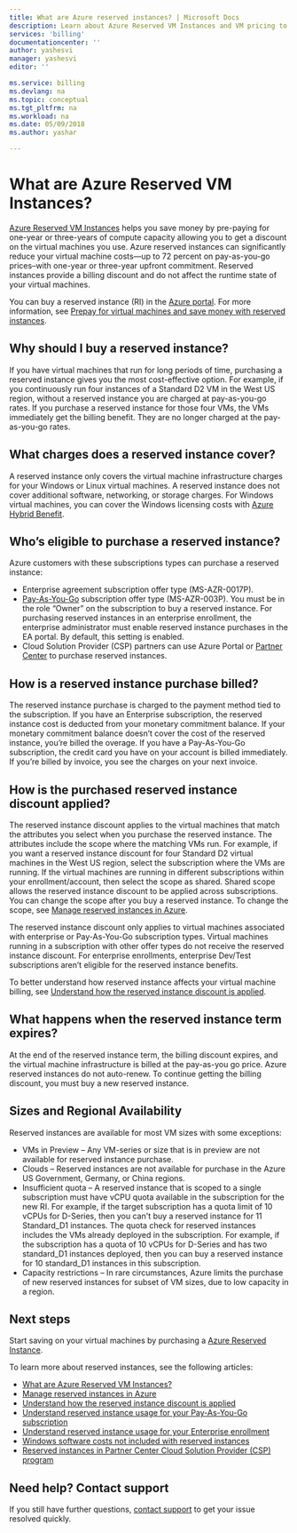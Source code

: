 ```yaml
---
title: What are Azure reserved instances? | Microsoft Docs
description: Learn about Azure Reserved VM Instances and VM pricing to save on your virtual machines costs and get the best effective price.
services: 'billing'
documentationcenter: ''
author: yashesvi
manager: yashesvi
editor: ''

ms.service: billing
ms.devlang: na
ms.topic: conceptual
ms.tgt_pltfrm: na
ms.workload: na
ms.date: 05/09/2018
ms.author: yashar

---
```

# What are Azure Reserved VM Instances?
[Azure Reserved VM Instances](https://azure.microsoft.com/pricing/reserved-vm-instances) helps you save money by pre-paying for one-year or three-years of compute capacity allowing you to get a discount on the virtual machines you use. Azure reserved instances can significantly reduce your virtual machine costs—up to 72 percent on pay-as-you-go prices–with one-year or three-year upfront commitment. Reserved instances provide a billing discount and do not affect the runtime state of your virtual machines.

You can buy a reserved instance (RI) in the [Azure portal](https://aka.ms/reservations). For more information, see [Prepay for virtual machines and save money with reserved instances](https://go.microsoft.com/fwlink/?linkid=861721).

## Why should I buy a reserved instance?
If you have virtual machines that run for long periods of time, purchasing a reserved instance gives you the most cost-effective option. For example, if you continuously run four instances of a Standard D2 VM in the West US region, without a reserved instance you are charged at pay-as-you-go rates. If you purchase a reserved instance for those four VMs, the VMs immediately get the billing benefit. They are no longer charged at the pay-as-you-go rates. 

## What charges does a reserved instance cover?
A reserved instance only covers the virtual machine infrastructure charges for your Windows or Linux virtual machines. A reserved instance does not cover additional software, networking, or storage charges. For Windows virtual machines, you can cover the Windows licensing costs with [Azure Hybrid Benefit](https://azure.microsoft.com/pricing/hybrid-benefit/).

## Who’s eligible to purchase a reserved instance?
Azure customers with these subscriptions types can purchase a reserved instance:
-	Enterprise agreement subscription offer type (MS-AZR-0017P).
-	[Pay-As-You-Go](https://azure.microsoft.com/offers/ms-azr-0003p/) subscription offer type (MS-AZR-003P). You must be in the role “Owner” on the subscription to buy a reserved instance. For purchasing reserved instances in an enterprise enrollment, the enterprise administrator must enable reserved instance purchases in the EA portal. By default, this setting is enabled.
-	Cloud Solution Provider (CSP) partners can use Azure Portal or [Partner Center](https://docs.microsoft.com/partner-center/azure-reservations) to purchase reserved instances.

## How is a reserved instance purchase billed?
The reserved instance purchase is charged to the payment method tied to the subscription. 
If you have an Enterprise subscription, the reserved instance cost is deducted from your monetary commitment balance. If your monetary commitment balance doesn’t cover the cost of the reserved instance, you’re billed the overage.
If you have a Pay-As-You-Go subscription, the credit card you have on your account is billed immediately. If you’re billed by invoice, you see the charges on your next invoice.

## How is the purchased reserved instance discount applied?
The reserved instance discount applies to the virtual machines that match the attributes you select when you purchase the reserved instance. The attributes include the scope where the matching VMs run. For example, if you want a reserved instance discount for four Standard D2 virtual machines in the West US region, select the subscription where the VMs are running. If the virtual machines are running in different subscriptions within your enrollment/account, then select the scope as shared. Shared scope allows the reserved instance discount to be applied across subscriptions. You can change the scope after you buy a reserved instance. To change the scope, see [Manage reserved instances in Azure](billing-manage-reserved-vm-instance.md).

The reserved instance discount only applies to virtual machines associated with enterprise or Pay-As-You-Go subscription types. Virtual machines running in a subscription with other offer types do not receive the reserved instance discount. For enterprise enrollments, enterprise Dev/Test subscriptions aren’t eligible for the reserved instance benefits.

To better understand how reserved instance affects your virtual machine billing, see [Understand how the reserved instance discount is applied](billing-understand-vm-reservation-charges.md).

## What happens when the reserved instance term expires?
At the end of the reserved instance term, the billing discount expires, and the virtual machine infrastructure is billed at the pay-as-you go price. Azure reserved instances do not auto-renew. To continue getting the billing discount, you must buy a new reserved instance. 

## Sizes and Regional Availability
Reserved instances are available for most VM sizes with some exceptions:
- VMs in Preview – Any VM-series or size that is in preview are not available for reserved instance purchase.
- Clouds – Reserved instances are not available for purchase in the Azure US Government, Germany, or China regions. 
- Insufficient quota – A reserved instance that is scoped to a single subscription must have vCPU quota available in the subscription for the new RI. For example, if the target subscription has a quota limit of 10 vCPUs for D-Series, then you can't buy a reserved instance for 11 Standard_D1 instances. The quota check for reserved instances includes the VMs already deployed in the subscription. For example, if the subscription has a quota of 10 vCPUs for D-Series and has two standard_D1 instances deployed, then you can buy a reserved instance for 10 standard_D1 instances in this subscription. 
- Capacity restrictions – In rare circumstances, Azure limits the purchase of new reserved instances for subset of VM sizes, due to low capacity in a region.

## Next steps
Start saving on your virtual machines by purchasing a [Azure Reserved Instance](https://go.microsoft.com/fwlink/?linkid=861721). 

To learn more about reserved instances, see the following articles:

- [What are Azure Reserved VM Instances?](../virtual-machines/windows/prepay-reserved-vm-instances.md)
- [Manage reserved instances in Azure](billing-manage-reserved-vm-instance.md)
- [Understand how the reserved instance discount is applied](billing-understand-vm-reservation-charges.md)
- [Understand reserved instance usage for your Pay-As-You-Go subscription](billing-understand-reserved-instance-usage.md)
- [Understand reserved instance usage for your Enterprise enrollment](billing-understand-reserved-instance-usage-ea.md)
- [Windows software costs not included with reserved instances](billing-reserved-instance-windows-software-costs.md)
- [Reserved instances in Partner Center Cloud Solution Provider (CSP) program](https://docs.microsoft.com/partner-center/azure-reservations)

## Need help? Contact support

If you still have further questions, [contact support](https://portal.azure.com/?#blade/Microsoft_Azure_Support/HelpAndSupportBlade) to get your issue resolved quickly.
